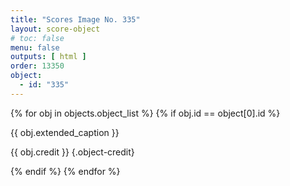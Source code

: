 ```yaml
---
title: "Scores Image No. 335"
layout: score-object
# toc: false
menu: false
outputs: [ html ]
order: 13350
object:
  - id: "335"
---
```


{% for obj in objects.object_list %}
{% if obj.id == object[0].id %}

{{ obj.extended_caption }}

{{ obj.credit }} {.object-credit}

{% endif %}
{% endfor %}
